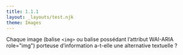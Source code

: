 ```yaml
---
title: 1.1.1
layout: _layouts/test.njk
theme: Images
---
```


Chaque image (balise `<img>` ou balise possédant l’attribut WAI-ARIA role="img") porteuse d’information a-t-elle une alternative textuelle ?

